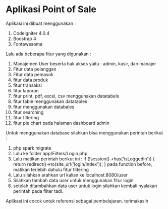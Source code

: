 # Aplikasi Point of Sale

Aplikasi ini dibuat menggunakan :
1. Codeigniter 4.0.4
2. Boostrap 4
3. Fontawesome

Lalu ada beberapa fitur yang digunakan :
1. Manajemen User beserta hak akses yaitu : admin, kasir, dan manajer
2. Fitur data pelanggan
3. Fitur data pemasok
4. fitur data produk
5. fitur transaksi
6. fitur laporan
7. fitur print, pdf, excel, csv menggunakan datatabels
8. fitur table menggunakan datatables
9. fitur menggunakan databales 
10. fitur searching
11. fitur filtering
12. fitur pie chart pada halaman dashboard admin

Untuk menggunakan database silahkan bisa menggunakan perintah berikut :
1. php spark migrate
2. Lalu ke folder app/Filters/Login.php
3. Lalu matikan perintah berikut ini :
if (!session()->has('isLoggedIn')) {
            return redirect()->to(site_url('login/index'));
        }
 pada function before, matikan terlebih dahulu fitur filtering
 4. Lalu silahkan arahkan url kalian ke localhost:8080/user
 5. Silahkan tambah data user untuk menggunakan fitur login 
 6. setelah ditambahkan data user untuk login silahkan kembali nyalakan perintah pada filter tadi.
 
 
 Aplikasi ini cocok untuk referensi sebagai pembelajaran. terimakasih
